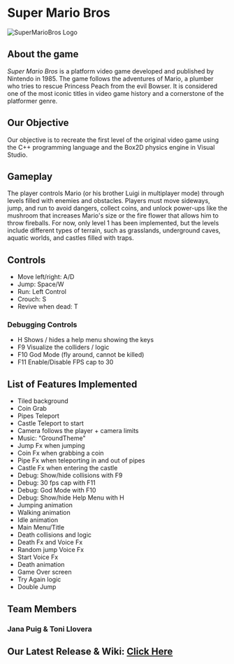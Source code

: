 # Super Mario Bros 
![SuperMarioBros Logo](https://upload.wikimedia.org/wikipedia/commons/2/2b/Super_Mario_Bros._Logo.svg)

## About the game
_Super Mario Bros_ is a platform video game developed and published by Nintendo in 1985. The game follows the adventures of Mario, a plumber who tries to rescue Princess Peach from the evil Bowser. It is considered one of the most iconic titles in video game history and a cornerstone of the platformer genre.

## Our Objective
Our objective is to recreate the first level of the original video game using the C++ programming language and the Box2D physics engine in Visual Studio.

## Gameplay

The player controls Mario (or his brother Luigi in multiplayer mode) through levels filled with enemies and obstacles. Players must move sideways, jump, and run to avoid dangers, collect coins, and unlock power-ups like the mushroom that increases Mario's size or the fire flower that allows him to throw fireballs. 
For now, only level 1 has been implemented, but the levels include different types of terrain, such as grasslands, underground caves, aquatic worlds, and castles filled with traps.

## Controls
* Move left/right: A/D
* Jump: Space/W
* Run: Left Control
* Crouch: S
* Revive when dead: T

### Debugging Controls
* H Shows / hides a help menu showing the keys
* F9 Visualize the colliders / logic
* F10 God Mode (fly around, cannot be killed)
* F11 Enable/Disable FPS cap to 30

## List of Features Implemented
* Tiled background
* Coin Grab
* Pipes Teleport
* Castle Teleport to start
* Camera follows the player + camera limits
* Music: "GroundTheme"
* Jump Fx when jumping
* Coin Fx when grabbing a coin
* Pipe Fx when teleporting in and out of pipes
* Castle Fx when entering the castle
* Debug: Show/hide collisions with F9
* Debug: 30 fps cap with F11
* Debug: God Mode with F10
* Debug: Show/hide Help Menu with H
* Jumping animation
* Walking animation
* Idle animation
* Main Menu/Title
* Death collisions and logic
* Death Fx and Voice Fx
* Random jump Voice Fx
* Start Voice Fx
* Death animation
* Game Over screen
* Try Again logic
* Double Jump

## Team Members
### Jana Puig & Toni Llovera
## Our Latest Release & Wiki: [Click Here](https://github.com/JanaPuig/Super-Mario-Bros/wiki/Release)
